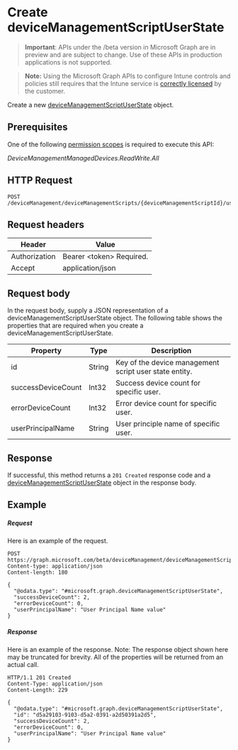 ﻿# Create deviceManagementScriptUserState

> **Important**: APIs under the /beta version in Microsoft Graph are in preview and are subject to change. Use of these APIs in production applications is not supported.

> **Note:** Using the Microsoft Graph APIs to configure Intune controls and policies still requires that the Intune service is [correctly licensed](https://go.microsoft.com/fwlink/?linkid=839381) by the customer.

Create a new [deviceManagementScriptUserState](../resources/intune_devices_devicemanagementscriptuserstate.md) object.
## Prerequisites
One of the following [permission scopes](https://developer.microsoft.com/en-us/graph/docs/authorization/permission_scopes) is required to execute this API:

*DeviceManagementManagedDevices.ReadWrite.All*
## HTTP Request
<!-- {
  "blockType": "ignored"
}
-->
```http
POST /deviceManagement/deviceManagementScripts/{deviceManagementScriptId}/userRunStates/
```

## Request headers
|Header|Value|
|---|---|
|Authorization|Bearer &lt;token&gt; Required.|
|Accept|application/json|

## Request body
In the request body, supply a JSON representation of a deviceManagementScriptUserState object.
The following table shows the properties that are required when you create a deviceManagementScriptUserState.

|Property|Type|Description|
|---|---|---|
|id|String|Key of the device management script user state entity.|
|successDeviceCount|Int32|Success device count for specific user.|
|errorDeviceCount|Int32|Error device count for specific user.|
|userPrincipalName|String|User principle name of specific user.|

## Response

If successful, this method returns a `201 Created` response code and a [deviceManagementScriptUserState](../resources/intune_devices_devicemanagementscriptuserstate.md) object in the response body.

## Example

##### Request

Here is an example of the request.
```http
POST https://graph.microsoft.com/beta/deviceManagement/deviceManagementScripts/{deviceManagementScriptId}/userRunStates/
Content-type: application/json
Content-length: 180

{
  "@odata.type": "#microsoft.graph.deviceManagementScriptUserState",
  "successDeviceCount": 2,
  "errorDeviceCount": 0,
  "userPrincipalName": "User Principal Name value"
}
```

##### Response

Here is an example of the response. Note: The response object shown here may be truncated for brevity. All of the properties will be returned from an actual call.
```http
HTTP/1.1 201 Created
Content-Type: application/json
Content-Length: 229

{
  "@odata.type": "#microsoft.graph.deviceManagementScriptUserState",
  "id": "d5a29103-9103-d5a2-0391-a2d50391a2d5",
  "successDeviceCount": 2,
  "errorDeviceCount": 0,
  "userPrincipalName": "User Principal Name value"
}
```



